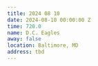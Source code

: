 ```yaml
---
title: 2024 08 10
date: 2024-08-10 00:00:00 Z
time: 720.0
name: D.C. Eagles
away: false
location: Baltimore, MD
address: tbd
---
```


